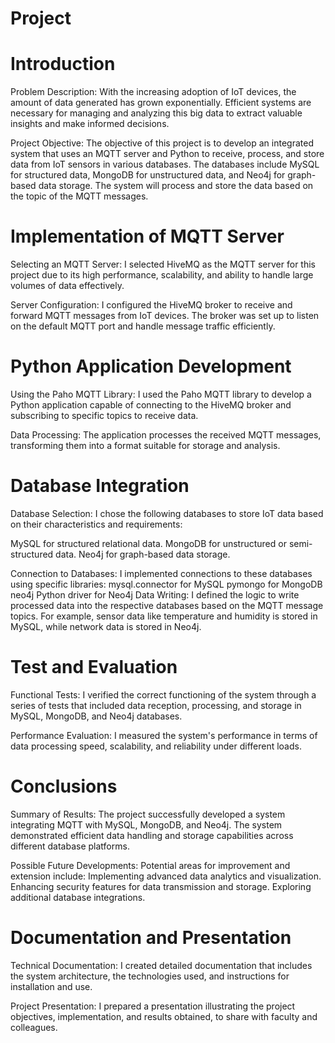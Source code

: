 # Project



# Introduction
Problem Description:
With the increasing adoption of IoT devices, the amount of data generated has grown exponentially. Efficient systems are necessary for managing and analyzing this big data to extract valuable insights and make informed decisions.

Project Objective:
The objective of this project is to develop an integrated system that uses an MQTT server and Python to receive, process, and store data from IoT sensors in various databases. The databases include MySQL for structured data, MongoDB for unstructured data, and Neo4j for graph-based data storage. The system will process and store the data based on the topic of the MQTT messages.




# Implementation of MQTT Server
Selecting an MQTT Server:
I selected HiveMQ as the MQTT server for this project due to its high performance, scalability, and ability to handle large volumes of data effectively.

Server Configuration:
I configured the HiveMQ broker to receive and forward MQTT messages from IoT devices. The broker was set up to listen on the default MQTT port and handle message traffic efficiently.




# Python Application Development
Using the Paho MQTT Library:
I used the Paho MQTT library to develop a Python application capable of connecting to the HiveMQ broker and subscribing to specific topics to receive data.

Data Processing:
The application processes the received MQTT messages, transforming them into a format suitable for storage and analysis.




# Database Integration
Database Selection:
I chose the following databases to store IoT data based on their characteristics and requirements:

  MySQL for structured relational data.
  MongoDB for unstructured or semi-structured data.
  Neo4j for graph-based data storage.

Connection to Databases:
I implemented connections to these databases using specific libraries:
  mysql.connector for MySQL
  pymongo for MongoDB
  neo4j Python driver for Neo4j
Data Writing:
I defined the logic to write processed data into the respective databases based on the MQTT message topics. For example, sensor data like temperature and humidity is stored in MySQL, while network data is stored in Neo4j.




# Test and Evaluation
Functional Tests:
I verified the correct functioning of the system through a series of tests that included data reception, processing, and storage in MySQL, MongoDB, and Neo4j databases.

Performance Evaluation:
I measured the system's performance in terms of data processing speed, scalability, and reliability under different loads.




#  Conclusions
Summary of Results:
The project successfully developed a system integrating MQTT with MySQL, MongoDB, and Neo4j. The system demonstrated efficient data handling and storage capabilities across different database platforms.

Possible Future Developments:
Potential areas for improvement and extension include:
  Implementing advanced data analytics and visualization.
  Enhancing security features for data transmission and storage.
  Exploring additional database integrations.




# Documentation and Presentation
Technical Documentation:
I created detailed documentation that includes the system architecture, the technologies used, and instructions for installation and use.

Project Presentation:
I prepared a presentation illustrating the project objectives, implementation, and results obtained, to share with faculty and colleagues.
